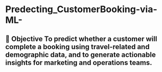 # Predecting_CustomerBooking-via-ML-
## 📌 Objective To predict whether a customer will complete a booking using travel-related and demographic data, and to generate actionable insights for marketing and operations teams.

